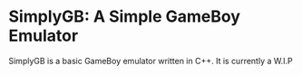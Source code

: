 # SimplyGB: A Simple GameBoy Emulator

SimplyGB is a basic GameBoy emulator written in C++. It is currently a W.I.P
